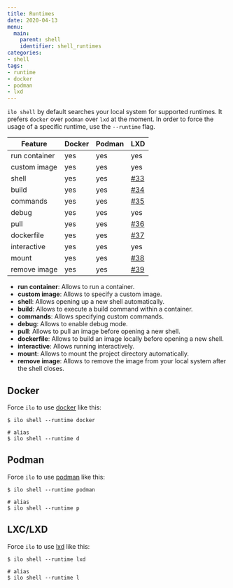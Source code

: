 ```yaml
---
title: Runtimes
date: 2020-04-13
menu:
  main:
    parent: shell
    identifier: shell_runtimes
categories:
- shell
tags:
- runtime
- docker
- podman
- lxd
---
```


`ilo shell` by default searches your local system for supported runtimes. It prefers `docker` over `podman` over `lxd` at the moment. In order to force the usage of a specific runtime, use the `--runtime` flag.

| Feature        | Docker | Podman | LXD  |
|----------------|--------|--------|------|
| run container  | yes    | yes    | yes  |
| custom image   | yes    | yes    | yes  |
| shell          | yes    | yes    | [#33](https://github.com/metio/ilo/issues/33) |
| build          | yes    | yes    | [#34](https://github.com/metio/ilo/issues/34) |
| commands       | yes    | yes    | [#35](https://github.com/metio/ilo/issues/35) |
| debug          | yes    | yes    | yes  |
| pull           | yes    | yes    | [#36](https://github.com/metio/ilo/issues/36) |
| dockerfile     | yes    | yes    | [#37](https://github.com/metio/ilo/issues/37) |
| interactive    | yes    | yes    | yes  |
| mount          | yes    | yes    | [#38](https://github.com/metio/ilo/issues/38) |
| remove image   | yes    | yes    | [#39](https://github.com/metio/ilo/issues/39) |

- **run container**: Allows to run a container.
- **custom image**: Allows to specify a custom image.
- **shell**: Allows opening up a new shell automatically.
- **build**: Allows to execute a build command within a container.
- **commands**: Allows specifying custom commands.
- **debug**: Allows to enable debug mode.
- **pull**: Allows to pull an image before opening a new shell.
- **dockerfile**: Allows to build an image locally before opening a new shell.
- **interactive**: Allows running interactively.
- **mount**: Allows to mount the project directory automatically.
- **remove image**: Allows to remove the image from your local system after the shell closes.

## Docker

Force `ilo` to use [docker](https://www.docker.com/)  like this:

```shell script
$ ilo shell --runtime docker

# alias
$ ilo shell --runtime d
```

## Podman

Force `ilo` to use [podman](https://podman.io/) like this:

```shell script
$ ilo shell --runtime podman

# alias
$ ilo shell --runtime p
```

## LXC/LXD

Force `ilo` to use [lxd](https://linuxcontainers.org/lxd/introduction/) like this:

```shell script
$ ilo shell --runtime lxd

# alias
$ ilo shell --runtime l
```
